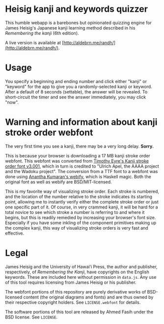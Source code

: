 # Heisig kanji and keywords quizzer

This humble webapp is a barebones but opinionated quizzing engine for James Heisig's Japanese kanji learning method described in his *Remembering the kanji* (6th edition). 

A live version is available at [http://aldebrn.me/randh/](http://aldebrn.me/randh/).

# Usage

You specify a beginning and ending number and click either "kanji" or "keyword" for the app to give you a randomly-selected kanji or keyword. After a default of 8 seconds (settable), the answer will be revealed. To short-circuit the timer and see the answer immediately, you may click "now".

# Warning and information about kanji stroke order webfont

The very first time you see a kanji, there may be a very long delay. **Sorry.**

This is because your browser is downloading a 17 MB kanji stroke order webfont. This webfont was converted from [Timothy Eyre's Kanji stroke order font v3.001](http://www.nihilist.org.uk/), which in turn is credited to "Ulrich Apel, the AAAA project and the Wadoku project". The conversion from a TTF font to a webfont was done using [Anantha Kumaran's webify](https://github.com/ananthakumaran/webify/), which is Haskell magic. Both the original font as well as webify are BSD/MIT-licensed.

This is my favorite way of visualizing stroke order. Each stroke is numbered, and the location of the number relative to the stroke indicates its starting point, allowing me to instantly verify either the complete stroke order or just one specific part of it. Of course, in very crammed kanji, it will be hard for a total novice to see which stroke a number is referring to and where it begins, but this is readily remedied by increasing your browser's font size. Especially if you have some inkling of the component primitives making up the complex kanji, this way of visualizing stroke orders is very fast and effective.

# Legal

James Heisig and the University of Hawaiʻi Press, the author and publisher, respectively, of *Remembering the Kanji*, have copyrights on the English keywords. These are included here without permission in `data.js`. Any use of this tool requires licensing from James Heisig or his publisher.

The webfont portions of this repository are purely derivative works of BSD-licensed content (the original diagrams and fonts) and are thus owned by their respective copyright holders. See `LICENSE.webfont` for details.

The software portions of this tool are released by Ahmed Fasih under the BSD license. See `LICENSE`.
